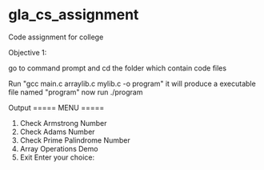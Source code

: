 # gla_cs_assignment
Code assignment for college 


Objective 1: 

go to command prompt and cd the folder which contain code files 

Run "gcc main.c arraylib.c mylib.c -o program"
it will produce a executable file named "program"
now run ./program  

Output 
===== MENU =====
1. Check Armstrong Number
2. Check Adams Number
3. Check Prime Palindrome Number
4. Array Operations Demo
5. Exit
Enter your choice: 